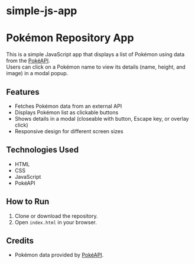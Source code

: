 # simple-js-app
# Pokémon Repository App

This is a simple JavaScript app that displays a list of Pokémon using data from the [PokéAPI]('https://pokeapi.co/api/v2/pokemon/?limit=150').  
Users can click on a Pokémon name to view its details (name, height, and image) in a modal popup.

## Features
- Fetches Pokémon data from an external API
- Displays Pokémon list as clickable buttons
- Shows details in a modal (closeable with button, Escape key, or overlay click)
- Responsive design for different screen sizes

## Technologies Used
- HTML
- CSS
- JavaScript
- PokéAPI

## How to Run
1. Clone or download the repository.
2. Open `index.html` in your browser.

## Credits
- Pokémon data provided by [PokéAPI]('https://pokeapi.co/api/v2/pokemon/?limit=150').
